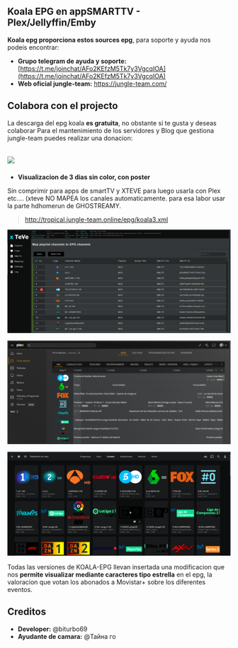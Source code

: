 ## Koala EPG en appSMARTTV - Plex/Jellyffin/Emby

**Koala epg proporciona estos sources epg**, para soporte y ayuda nos podeis encontrar:
*   **Grupo telegram de ayuda y soporte:** [https://t.me/joinchat/AFo2KEfzM5Tk7y3VgcqIOA](https://t.me/joinchat/AFo2KEfzM5Tk7y3VgcqIOA)
*   **Web oficial jungle-team:** https://jungle-team.com/

## Colabora con el projecto
La descarga del epg koala  **es gratuita**, no obstante si te gusta y deseas colaborar Para el mantenimiento de los servidores y Blog que gestiona jungle-team puedes realizar una donacion:

## [![](https://jungle-team.com/wp-content/uploads/2022/08/paypal-logo-4.png)](https://www.paypal.me/jungleteam)


-  **Visualizacion de 3 dias sin color, con poster**

Sin comprimir para apps de smartTV y XTEVE para luego usarla con Plex etc.... (xteve NO MAPEA los canales automaticamente. para esa labor usar la parte hdhomerun de GHOSTREAMY.

> http://tropical.jungle-team.online/epg/koala3.xml


![enter image description here](https://github.com/jungla-team/Koala-EPG-MOVISTAR/blob/main/Plex-Jellyffin-Emby/capturas-manual/Captura%20de%20pantalla%202022-08-29%20000847.png?raw=true)

![enter image description here](https://github.com/jungla-team/Koala-EPG-MOVISTAR/blob/main/Plex-Jellyffin-Emby/capturas-manual/Captura%20de%20pantalla%202022-08-29%20000714.png?raw=true)

![enter image description here](https://github.com/jungla-team/Koala-EPG-MOVISTAR/blob/main/Plex-Jellyffin-Emby/capturas-manual/Captura%20de%20pantalla%202022-08-29%20000813.png?raw=true)

Todas las versiones de KOALA-EPG llevan insertada una modificacion que nos **permite visualizar mediante caracteres tipo estrella** en el epg, la valoracion que votan los abonados a Movistar+ sobre los diferentes eventos.

## Creditos

 - **Developer:** @biturbo69
 - **Ayudante de camara:** @Тайна го
